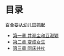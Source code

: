 # 目录

[百合要从幼儿园抓起](README.md)

* [第一章 井观尘和豆淑颖](chapter-1.md)
* [第二章 变成女生](chapter-2.md)
* [第三章 同床共枕](chapter-3.md)

